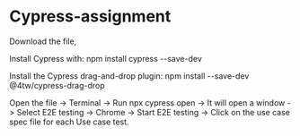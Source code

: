 # Cypress-assignment

Download the file,

Install Cypress with: 
npm install cypress --save-dev

Install the Cypress drag-and-drop plugin:
npm install --save-dev @4tw/cypress-drag-drop

Open the file -> Terminal -> Run npx cypress open -> It will open a window -> Select E2E testing -> Chrome -> Start E2E testing -> Click on the use case spec file for each Use case test. 
